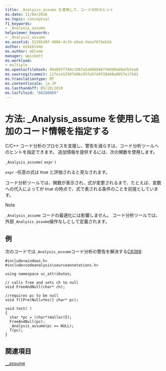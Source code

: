 ```yaml
---
title: _Analysis_assume を使用して、コード分析のヒント
ms.date: 11/04/2016
ms.topic: conceptual
f1_keywords:
- _Analysis_assume
helpviewer_keywords:
- _Analysis_assume
ms.assetid: 51205d97-4084-4cf4-a5ed-3eeaf67deb1b
author: mikeblome
ms.author: mblome
manager: wpickett
ms.workload:
- multiple
ms.openlocfilehash: 09db0ff784c7d8fa5a9889487f6090ad9afbfea0
ms.sourcegitcommit: 117ece52507e86c957a5fd4f28d48a0057e1f581
ms.translationtype: MT
ms.contentlocale: ja-JP
ms.lasthandoff: 05/28/2019
ms.locfileid: "66260869"
---
```

# <a name="how-to-specify-additional-code-information-by-using-analysisassume"></a>方法: _Analysis_assume を使用して追加のコード情報を指定する
C/C++ コード分析のプロセスを支援し、警告を減らすは、コード分析ツールへのヒントを指定できます。 追加情報を提供するには、次の関数を使用します。

 `_Analysis_assume(`  `expr`  `)`

 `expr` -任意の式は true と評価されると見なされます。

 コード分析ツールでは、関数が表示され、式が変更されるまで、たとえば、変数への代入によってが true の時点で、式で表される条件のことを前提としています。

> [!NOTE]
> `_Analysis_assume` コードの最適化には影響しません。 コード分析ツールでは、外部`_Analysis_assume`操作なしとして定義されます。

## <a name="example"></a>例
 次のコードでは`_Analysis_assume`コード分析の警告を解決する[C6388](../code-quality/c6388.md):

```
#include<windows.h>
#include<codeanalysis\sourceannotations.h>

using namespace vc_attributes;

// calls free and sets ch to null
void FreeAndNull(char* ch);

//requires pc to be null
void f([Pre(Null=Yes)] char* pc);

void test( )
{
  char *pc = (char*)malloc(5);
  FreeAndNull(pc);
  _Analysis_assume(pc == NULL);
  f(pc);
}
```

## <a name="see-also"></a>関連項目
 [__assume](/cpp/intrinsics/assume)
